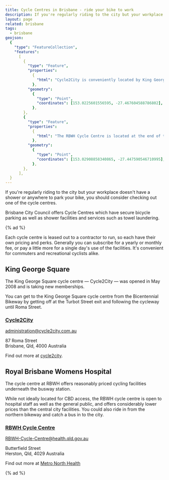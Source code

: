 ```yaml
---
title: Cycle Centres in Brisbane - ride your bike to work
description: If you're regularly riding to the city but your workplace doesn't have a shower or anywhere to park your bike, you should consider checking out one of the cycle centres.
layout: page
related: brisbane
tags:
  - brisbane
geojson:
  {
    "type": "FeatureCollection",
    "features":
      [
        {
          "type": "Feature",
          "properties":
            {
              "html": "Cycle2City is conveniently located by King George Square, and offers the regular facilities such as showers and bike storage. <a target=_blank href='http://www.cycle2city.com.au/' rel=noopener>Website</a>",
            },
          "geometry":
            {
              "type": "Point",
              "coordinates": [153.0225601556595, -27.467604588786802],
            },
        },
        {
          "type": "Feature",
          "properties":
            {
              "html": "The RBWH Cycle Centre is located at the end of the Northern Bikeway underneath the RBWH bus stop, and offers the regular facilities such as showers and bike storage. <a target=_blank href='http://www.health.qld.gov.au/rbwh_cycle_centre/' rel=noopener>Website</a>",
            },
          "geometry":
            {
              "type": "Point",
              "coordinates": [153.02908858340865, -27.447590546710995],
            },
        },
      ],
  }
---
```


If you're regularly riding to the city but your workplace doesn't have a shower or anywhere to park your bike, you should consider checking out one of the cycle centres.

Brisbane City Council offers Cycle Centres which have secure bicycle parking as well as shower facilities and services such as towel laundering.

{% ad %}

Each cycle centre is leased out to a contractor to run, so each have their own pricing and perks. Generally you can subscribe for a yearly or monthly fee, or pay a little more for a single day's use of the facilities. It's convenient for commuters and recreational cyclists alike.

## King George Square

The King George Square cycle centre — Cycle2City — was opened in May 2008 and is taking new memberships.

You can get to the King George Square cycle centre from the Bicentennial Bikeway by getting off at the Turbot Street exit and following the cycleway until Roma Street.

<div id="hcard-Cycle2City" class="vcard cardify">
<h3><a class="url fn n organization" href="http://www.cycle2city.com.au/">Cycle2City </a></h3>

<a class="email" href="mailto:administration@cycle2city.com.au">administration@cycle2city.com.au</a>

<p class="adr">
<div class="street-address">87 Roma Street</div>
<span class="locality">Brisbane</span>, <span class="region">Qld</span>, <span class="postal-code">4000</span> <span class="country-name">Australia</span>
</p>
</div>

Find out more at [cycle2city](https://cycle2city.com.au/).

## Royal Brisbane Womens Hospital

The cycle centre at RBWH offers reasonably priced cycling facilities underneath the busway station.

While not ideally located for CBD access, the RBWH cycle centre is open to hospital staff as well as the general public, and offers considerably lower prices than the central city facilities. You could also ride in from the northern bikeway and catch a bus in to the city.

<div id="hcard-Cycle2City" class="vcard cardify">
<h3><a class="url fn n organization" href="http://www.health.qld.gov.au/rbwh_cycle_centre/">RBWH Cycle Centre</a>
</h3>
<a class="email" href="mailto:RBWH-Cycle-Centre@health.qld.gov.au">RBWH-Cycle-Centre@health.qld.gov.au</a>
<p class="adr">
<div class="street-address">Butterfield Street</div>
<span class="locality">Herston</span>, <span class="region">Qld</span>, <span class="postal-code">4029</span> <span class="country-name">Australia</span>
</p>
</div>

Find out more at [Metro North Health](https://metronorth.health.qld.gov.au/rbwh/cycle-centre)

{% ad %}
